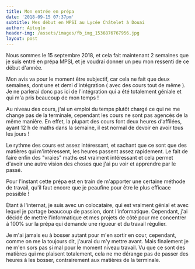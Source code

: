 ```yaml
---
title: Mon entrée en prépa
date: '2018-09-15 07:37pm'
subtitle: Mes début en MPSI au Lycée Châtelet à Douai
author: Aituglo
header-img: /assets/images/fb_img_1536876767956.jpg
layout: post
---
```

Nous sommes le 15 septembre 2018, et cela fait maintenant 2 semaines que je suis entré en prépa MPSI, et je voudrai donner un peu mon ressenti de ce début d'année.



Mon avis va pour le moment être subjectif, car cela ne fait que deux semaines, dont une et demi d'intégration ( avec des cours tout de même ). Je ne parlerai donc pas ici de l'intégration qui a été totalement géniale et qui m'a pris beaucoup de mon temps !



Au niveau des cours, j'ai un emploi du temps plutôt chargé ce qui ne me change pas de la terminale, cependant les cours ne sont pas agencés de la même manière. En effet, la plupart des cours font deux heures d'affilées, ayant 12 h de maths dans la semaine, il est normal de devoir en avoir tous les jours !



Le rythme des cours est assez intéressant, et sachant que ce sont que des matières qui m'intéressent, les heures passent assez rapidement. Le fait de faire enfin des "vraies" maths est vraiment intéressant et cela permet d'avoir une autre vision des choses que j'ai pu voir et apprendre par le passé.



Pour l'instant cette prépa est en train de m'apporter une certaine méthode de travail, qu'il faut encore que je peaufine pour être le plus efficace possible ! 



Étant à l'internat, je suis avec un colocataire, qui est vraiment génial et avec lequel je partage beaucoup de passion, dont l'informatique. Cependant, j'ai décidé de mettre l'informatique et mes projets de côté pour me concentrer à 100% sur la prépa qui demande une rigueur et du travail régulier.



Je m'ai jamais eu à bosser autant pour m'en sortir en cour, cependant, comme on me la toujours dit, j'aurai du m'y mettre avant. Mais finalement je ne m'en sors pas si mal pour le moment niveau travail. Vu que ce sont des matières qui me plaisent totalement, cela ne me dérange pas de passer des heures à les bosser, contrairement aux matières de la terminale.
